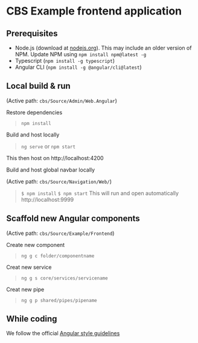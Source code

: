 
# CBS Example frontend application

## Prerequisites

- Node.js (download at [nodejs.org](https://nodejs.org/en/)). This may include an older version of NPM. Update NPM using `npm install npm@latest -g`
- Typescript (`npm install -g typescript`)
- Angular CLI (`npm install -g @angular/cli@latest`)

## Local build & run

(Active path: `cbs/Source/Admin/Web.Angular`)

Restore dependencies

> `npm install`

Build and host locally

> `ng serve` or `npm start`

This then host on http://localhost:4200


Build and host global navbar locally 

(Active path: `cbs/Source/Navigation/Web/`)
>`$ npm install`
>`$ npm start`
This will run and open automatically http://localhost:9999





## Scaffold new Angular components

(Active path: `cbs/Source/Example/Frontend`)

Create new component

> `ng g c folder/componentname`

Creat new service

> `ng g s core/services/servicename`

Creat new pipe

> `ng g p shared/pipes/pipename`

## While coding

We follow the official [Angular style guidelines](https://angular.io/guide/styleguide)
